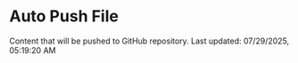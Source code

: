 # Auto Push File

Content that will be pushed to GitHub repository.
Last updated: 07/29/2025, 05:19:20 AM